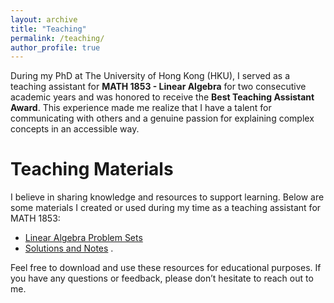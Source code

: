 ```yaml
---
layout: archive
title: "Teaching"
permalink: /teaching/
author_profile: true
---
```


During my PhD at The University of Hong Kong (HKU), I served as a teaching assistant for **MATH 1853 - Linear Algebra** for two consecutive academic years and was honored to receive the **Best Teaching Assistant Award**. This experience made me realize that I have a talent for communicating with others and a genuine passion for explaining complex concepts in an accessible way.


Teaching Materials
======
I believe in sharing knowledge and resources to support learning. Below are some materials I created or used during my time as a teaching assistant for MATH 1853:

- [Linear Algebra Problem Sets](#)  
- [Solutions and Notes](#) .

Feel free to download and use these resources for educational purposes. If you have any questions or feedback, please don’t hesitate to reach out to me.
